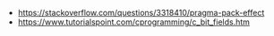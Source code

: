 
* https://stackoverflow.com/questions/3318410/pragma-pack-effect
* https://www.tutorialspoint.com/cprogramming/c_bit_fields.htm

